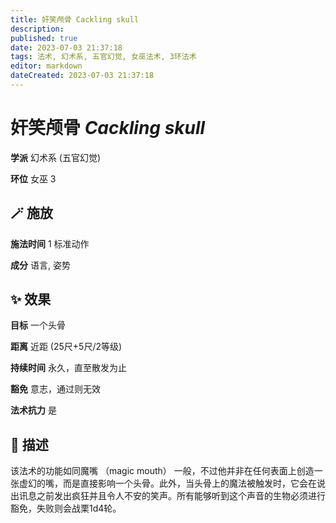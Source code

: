 ```yaml
---
title: 奸笑颅骨 Cackling skull
description: 
published: true
date: 2023-07-03 21:37:18
tags: 法术, 幻术系, 五官幻觉, 女巫法术, 3环法术
editor: markdown
dateCreated: 2023-07-03 21:37:18
---
```


# **奸笑颅骨** *Cackling skull*

**学派** 幻术系 (五官幻觉) 

**环位** 女巫 3

## 🪄 施放

**施法时间** 1 标准动作

**成分** 语言, 姿势

## ✨ 效果 

**目标** 一个头骨 

**距离** 近距 (25尺+5尺/2等级)  

**持续时间** 永久，直至散发为止 

**豁免** 意志，通过则无效

**法术抗力** 是

## 📖 描述

该法术的功能如同魔嘴 （magic mouth） 一般，不过他并非在任何表面上创造一张虚幻的嘴，而是直接影响一个头骨。此外，当头骨上的魔法被触发时，它会在说出讯息之前发出疯狂并且令人不安的笑声。所有能够听到这个声音的生物必须进行豁免，失败则会战栗1d4轮。
    